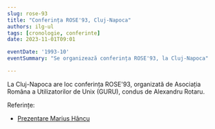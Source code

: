 ```yaml
---
slug: rose-93
title: "Conferința ROSE'93, Cluj-Napoca"
authors: ilg-ul
tags: [cronologie, conferinte]
date: 2023-11-01T09:01

eventDate: '1993-10'
eventSummary: "Se organizează conferința ROSE'93, la Cluj-Napoca"

---
```


La Cluj-Napoca are loc conferința ROSE'93, organizată de Asociația Româna
a Utilizatorilor de Unix (GURU), condus de Alexandru Rotaru.

<!-- truncate -->

Referințe:

- [Prezentare Marius Hâncu](http://linux.punct.info/rose93.html)
